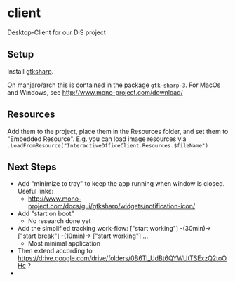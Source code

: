 # client
Desktop-Client for our DIS project


## Setup

Install [gtksharp](http://www.mono-project.com/docs/gui/gtksharp/).

On manjaro/arch this is contained in the package `gtk-sharp-3`. For 
MacOs and Windows, see http://www.mono-project.com/download/

## Resources

Add them to the project, place them in the Resources folder, and set them to
"Embedded Resource". E.g. you can load image resources via
`.LoadFromResource("InteractiveOfficeClient.Resources.$fileName")`

## Next Steps

 * Add "minimize to tray" to keep the app running when window is closed. Useful links: 
   * http://www.mono-project.com/docs/gui/gtksharp/widgets/notification-icon/
 * Add "start on boot"
   * No research done yet
 * Add the simplified tracking work-flow: ["start working"] -(30min)-> ["start break"] -(10min)-> ["start working"] ... 
   * Most minimal application
 * Then extend according to https://drive.google.com/drive/folders/0B6Tl_UdBt6QYWUtTSExzQ2toOHc ?
  * 
